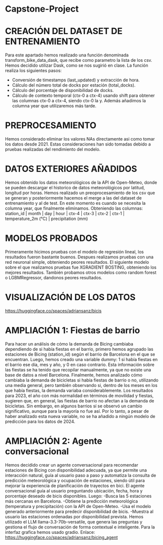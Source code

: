 # Capstone-Project

# CREACIÓN DEL DATASET DE ENTRENAMIENTO
Para este apartado hemos realizado una función denominada transform_bike_data_dask, que recibe como parametro la lista de los csv. Hemos decidido utilizar Dask, como se nos sugirió en clase. La función realiza los siguientes pasos: 
- Conversión de timestamps (last_updated) y extracción de hora.
- Cálculo del número total de docks por estación (total_docks).
- Cálculo del porcentaje de disponibilidad de docks.
- Cálculo de contexto temporal (ctx-0 a ctx-4) usando shift para obtener las columnas ctx-0 a ctx-4, siendo ctx-0 la y.
Además añadimos la columna year que utilizaremos más tarde.

# PREPROCESAMIENTO
Hemos considerado eliminar los valores NAs directamente asi como tomar los datos desde 2021. Estas consideraciones han sido tomadas debido a pruebas realizadas del rendimiento del modelo.

# DATOS EXTERIORES AÑADIDOS
Hemos obtenido los datos meteorológicos de la API de Open-Meteo, donde se pueden descargar el historico de datos meteorológicos por latitud, longitud por horas. Hemos realizado un preoprocesamiento de los csv que se generan y posteriormente hacemos el merge a las del dataset de entrenamiento y al de test. En este momento es cuando se necesita la columna year, que finalmente eliminamos. Obteniendo las columnas: station_id | month |	day	| hour |	ctx-4	| ctx-3	| ctx-2	| ctx-1 |	temperature_2m (°C)	| precipitation (mm)

# MODELOS PROBADOS
Primeramente hicimos pruebas con el modelo de regresión lineal, los resultados fueron bastante buenos. 
Despues realizamos pruebas con una red neuronal simple, obteniendo peores resultados.
El siguiente modelo sobre el que realizamos pruebas fue XGRADIENT BOSTING, obteniendo los mejores resultados.
También probamos otros modelos como random forest o LGBMRegressor, dandonos peores resultados.

# VISUALIZACIÓN DE LOS DATOS
https://huggingface.co/spaces/adriansanz/bicis

# AMPLIACIÓN 1: Fiestas de barrio

Para hacer un análisis de cómo la demanda de Bicing cambiaba dependiendo de si había fiestas en el barrio, primero hemos agrupado las estaciones de Bicing (station_id) según el barrio de Barcelona en el que se encuentran. Luego, hemos creado una variable dummy: 1 si había fiestas en el barrio ese día, mes y año, y 0 en caso contrario. Esta información sobre las fiestas se ha tenido que recopilar manualmente, ya que no existe una base de datos a nivel Barcelona. Finalmente, hemos analizado cómo cambiaba la demanda de bicicletas si había fiestas de barrio o no, utilizando una media general, pero también observando si, dentro de los meses en los que había fiestas, la demanda variaba considerablemente. Los resultados para 2023, el año con más normalidad en términos de movilidad y fiestas, sugieren que, en general, las fiestas de barrio no afectan a la demanda de bicicletas. Sin embargo, en algunos barrios sí se observó un cambio significativo, aunque para la mayoría no fue así. Por lo tanto, a pesar de haber analizado esta nueva variable, no se ha añadido a ningún modelo de predicción para los datos de 2024.

# AMPLIACIÓN 2: Agente conversacional
Hemos decidido crear un agente conversacional para recomendar estaciones de Bicing con disponibilidad adecuada, ya que permite una interacción natural, guía al usuario paso a paso y automatiza la consulta de predicción meteorológica y ocupación de estaciones, siendo útil para mejorar la experiencia de planificación de trayectos en bici.
El agente conversacional guía al usuario preguntando ubicación, fecha, hora y porcentaje deseado de bicis disponibles. Luego:
-Busca las 5 estaciones más cercanas en Barcelona.
-Obtiene la predicción meteorológica (temperatura y precipitación) con la API de Open-Meteo.
-Usa el modelo generado anteriormente para predecir disponibilidad de bicis.
-Muestra al usuario las estaciones ordenadas por disponibilidad prevista.
Hemos utilizado el LLM llama-3.3-70b-versatile, que genera las preguntas y gestiona el flujo de conversación de forma contextual e inteligente.
Para la interfaz grafica hemos usado gradio.
Enlace: https://huggingface.co/spaces/adriansanz/bicing_agent

